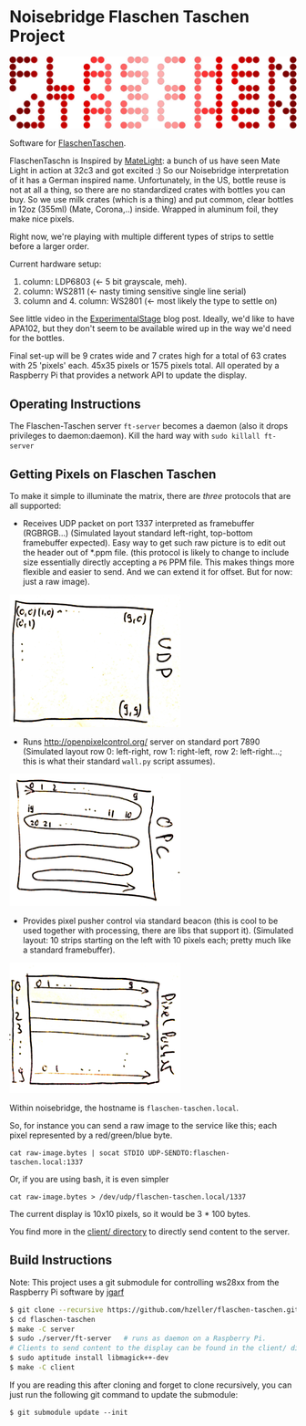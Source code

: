 Noisebridge Flaschen Taschen Project
====================================

![](./img/flaschen-taschen-logo.jpg)

Software for [FlaschenTaschen].

FlaschenTaschn is Inspired by [MateLight]: a bunch of us have
seen Mate Light in action at 32c3 and got excited :)
So our Noisebridge interpretation of it has a German inspired name.
Unfortunately, in the US, bottle reuse is not at
all a thing, so there are no standardized crates with bottles you can buy.
So we use milk crates (which is a thing) and put common, clear bottles in
12oz (355ml) (Mate, Corona,..) inside. Wrapped in aluminum foil, they
make nice pixels.

Right now, we're playing with multiple different types of strips to settle
before a larger order.

Current hardware setup:

   1. column: LDP6803  (<- 5 bit grayscale, meh).
   2. column: WS2811   (<- nasty timing sensitive single line serial)
   3. column and 4. column: WS2801  (<- most likely the type to settle on)

See little video in the [ExperimentalStage] blog post. Ideally, we'd like to
have APA102, but they don't seem to be available wired up in the way we'd need
for the bottles.

Final set-up will be 9 crates wide and 7 crates high for a total of 63 crates
with 25 'pixels' each. 45x35 pixels or 1575 pixels total. All operated by
a Raspberry Pi that provides a network API to update the display.

## Operating Instructions

The Flaschen-Taschen server `ft-server` becomes a daemon (also it drops
privileges to daemon:daemon). Kill the hard way with `sudo killall ft-server`

## Getting Pixels on Flaschen Taschen

To make it simple to illuminate the matrix, there are _three_ protocols that
are all supported:

 * Receives UDP packet on port 1337 interpreted as framebuffer (RGBRGB...)
   (Simulated layout standard left-right, top-bottom framebuffer expected). Easy
   way to get such raw picture is to edit out the header out of *.ppm file.
   (this protocol is likely to change to include size essentially directly
   accepting a `P6` PPM file. This makes things more flexible and easier
   to send. And we can extend it for offset. But for now: just a raw image).
    
![](./img/udp.png)

 * Runs http://openpixelcontrol.org/ server on standard port 7890
   (Simulated layout row 0: left-right, row 1: right-left, row 2: left-right...;
   this is what their standard `wall.py` script assumes).

![](./img/opc.png)

 * Provides pixel pusher control via standard beacon (this is cool to be used
   together with processing, there are libs that support it).
   (Simulated layout: 10 strips starting on the left with 10 pixels each;
   pretty much like a standard framebuffer).

![](./img/pixelpusher.png)

Within noisebridge, the hostname is `flaschen-taschen.local`.

So, for instance you can send a raw image to the service like this; each pixel
represented by a red/green/blue byte.

```
cat raw-image.bytes | socat STDIO UDP-SENDTO:flaschen-taschen.local:1337
```

Or, if you are using bash, it is even simpler
```
cat raw-image.bytes > /dev/udp/flaschen-taschen.local/1337
```

The current display is 10x10 pixels, so it would be 3 * 100 bytes.

You find more in the [client/ directory](./client) to directly send
content to the server.

## Build Instructions

Note: This project uses a git submodule for controlling ws28xx from the Raspberry Pi software by [jgarf](https://github.com/jgarff/rpi_ws281x)

```bash
$ git clone --recursive https://github.com/hzeller/flaschen-taschen.git
$ cd flaschen-taschen
$ make -C server
$ sudo ./server/ft-server   # runs as daemon on a Raspberry Pi.
# Clients to send content to the display can be found in the client/ dir
$ sudo aptitude install libmagick++-dev
$ make -C client
```

If you are reading this after cloning and forget to clone recursively, you can just run the following git command to update the submodule:

```
$ git submodule update --init
```

[FlaschenTaschen]: https://noisebridge.net/wiki/Flaschen_Taschen
[MateLight]: https://github.com/jaseg/matelight
[ExperimentalStage]: http://blog.noisebridge.net/post/139304835544/i-walked-into-noisebridge-yesterday-and-was
